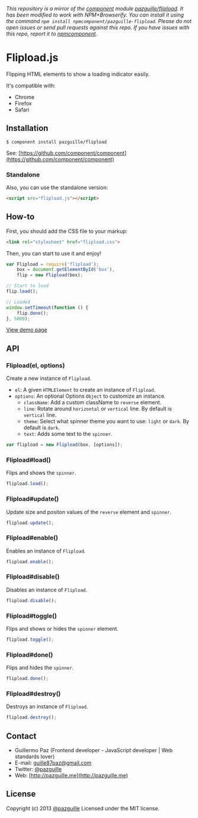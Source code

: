 *This repository is a mirror of the [component](http://component.io) module [pazguille/flipload](http://github.com/pazguille/flipload). It has been modified to work with NPM+Browserify. You can install it using the command `npm install npmcomponent/pazguille-flipload`. Please do not open issues or send pull requests against this repo. If you have issues with this repo, report it to [npmcomponent](https://github.com/airportyh/npmcomponent).*
# Flipload.js

Flipping HTML elements to show a loading indicator easily.

It's compatible with:
- Chrome
- Firefox
- Safari

## Installation

    $ component install pazguille/flipload

See: [https://github.com/component/component](https://github.com/component/component)

### Standalone
Also, you can use the standalone version:
```html
<script src="flipload.js"></script>
```

## How-to

First, you should add the CSS file to your markup:
```html
<link rel="stylesheet" href="flipload.css">
```

Then, you can start to use it and enjoy!
```js
var Flipload = require('flipload');
    box = document.getElementById('box'),
    flip = new Flipload(box);

// Start to load
flip.load();

// Loaded
window.setTimeout(function () {
    flip.done();
}, 5000);
```
[View demo page](http://pazguille.github.io/flipload/)

## API

### Flipload(el, options)
Create a new instance of `Flipload`.
- `el`: A given `HTMLElement` to create an instance of `Flipload`.
- `options`: An optional Options `Object` to customize an instance.
    - `className`: Add a custom className to `reverse` element.
    - `line`: Rotate around `horizontal` or `vertical` line. By default is `vertical` line.
    - `theme`: Select what spinner theme you want to use: `light` or `dark`. By default is `dark`.
    - `text`: Adds some text to the `spinner`.

```js
var flipload = new Flipload(box, [options]);
```

### Flipload#load()
Flips and shows the `spinner`.

```js
flipload.load();
```

### Flipload#update()
Update size and positon values of the `reverse` element and `spinner`.

```js
flipload.update();
```

### Flipload#enable()
Enables an instance of `Flipload`.

```js
flipload.enable();
```

### Flipload#disable()
Disables an instance of `Flipload`.

```js
flipload.disable();
```

### Flipload#toggle()
Flips and shows or hides the `spinner` element.

```js
flipload.toggle();
```

### Flipload#done()
Flips and hides the `spinner`.

```js
flipload.done();
```

### Flipload#destroy()
Destroys an instance of `Flipload`.

```js
flipload.destroy();
```

## Contact
- Guillermo Paz (Frontend developer - JavaScript developer | Web standards lover)
- E-mail: [guille87paz@gmail.com](mailto:guille87paz@gmail.com)
- Twitter: [@pazguille](http://twitter.com/pazguille)
- Web: [http://pazguille.me](http://pazguille.me)


## License
Copyright (c) 2013 [@pazguille](http://twitter.com/pazguille) Licensed under the MIT license.